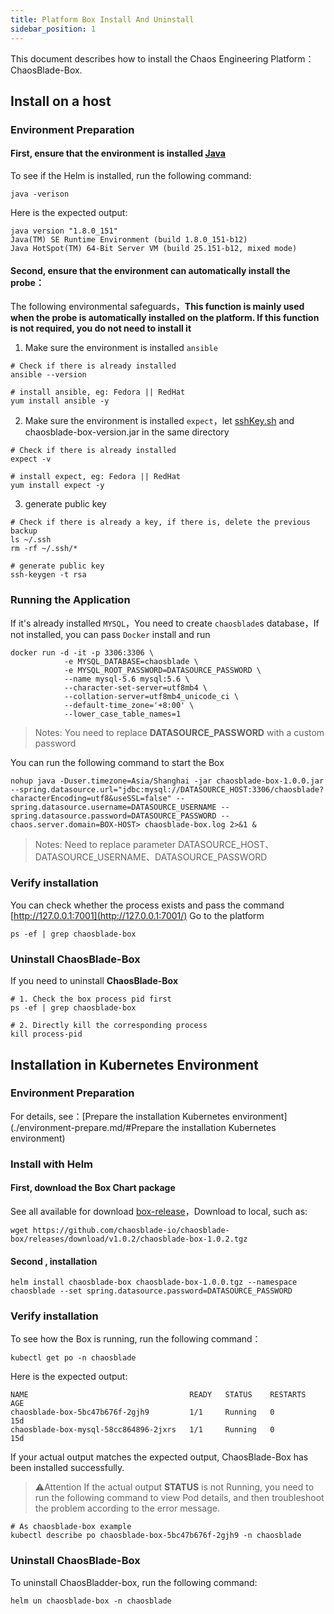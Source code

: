 ```yaml
---
title: Platform Box Install And Uninstall
sidebar_position: 1
---
```


This document describes how to install the Chaos Engineering Platform：ChaosBlade-Box.
## Install on a host
### Environment Preparation
#### First, ensure that the environment is installed [Java](https://www.oracle.com/java/technologies/downloads/)
To see if the Helm is installed, run the following command:
```shell
java -verison
```
Here is the expected output:
```shell
java version "1.8.0_151"
Java(TM) SE Runtime Environment (build 1.8.0_151-b12)
Java HotSpot(TM) 64-Bit Server VM (build 25.151-b12, mixed mode)
```
#### Second, ensure that the environment can automatically install the probe：
The following environmental safeguards，**This function is mainly used when the probe is automatically installed on the platform. If this function is not required, you do not need to install it**

1. Make sure the environment is installed `ansible`
```shell
# Check if there is already installed
ansible --version

# install ansible, eg: Fedora || RedHat 
yum install ansible -y
```

2. Make sure the environment is installed `expect`，let [sshKey.sh](https://github.com/chaosblade-io/chaosblade-box/blob/main/ssh/sshKey.sh) and chaosblade-box-version.jar in the same directory
```shell
# Check if there is already installed
expect -v

# install expect, eg: Fedora || RedHat 
yum install expect -y
```

3. generate public key
```shell
# Check if there is already a key, if there is, delete the previous backup
ls ~/.ssh
rm -rf ~/.ssh/*

# generate public key
ssh-keygen -t rsa
```
### Running the Application
If it's already installed `MYSQL`，You need to create `chaosblade`s database，If not installed, you can pass `Docker` install and run
```shell
docker run -d -it -p 3306:3306 \
            -e MYSQL_DATABASE=chaosblade \
            -e MYSQL_ROOT_PASSWORD=DATASOURCE_PASSWORD \
            --name mysql-5.6 mysql:5.6 \
            --character-set-server=utf8mb4 \
            --collation-server=utf8mb4_unicode_ci \
            --default-time_zone='+8:00' \
            --lower_case_table_names=1
```
> Notes:  You need to replace **DATASOURCE_PASSWORD** with a custom password

You can run the following command to start the Box
```shell
nohup java -Duser.timezone=Asia/Shanghai -jar chaosblade-box-1.0.0.jar --spring.datasource.url="jdbc:mysql://DATASOURCE_HOST:3306/chaosblade?characterEncoding=utf8&useSSL=false" --spring.datasource.username=DATASOURCE_USERNAME --spring.datasource.password=DATASOURCE_PASSWORD --chaos.server.domain=BOX-HOST> chaosblade-box.log 2>&1 &
```
> Notes: Need to replace parameter DATASOURCE_HOST、DATASOURCE_USERNAME、DATASOURCE_PASSWORD


### Verify installation
You can check whether the process exists and pass the command [http://127.0.0.1:7001](http://127.0.0.1:7001/) Go to the platform
```shell
ps -ef | grep chaosblade-box
```
### Uninstall ChaosBlade-Box
If you need to uninstall **ChaosBlade-Box**
```shell
# 1. Check the box process pid first
ps -ef | grep chaosblade-box

# 2. Directly kill the corresponding process
kill process-pid
```
## Installation in  Kubernetes Environment
### Environment Preparation
For details, see：[Prepare the installation Kubernetes environment](./environment-prepare.md/#Prepare the installation Kubernetes environment)
### Install with Helm
#### First, download the Box Chart package
See all available for download  [box-release](https://github.com/chaosblade-io/chaosblade-box/releases)，Download to local, such as:
```shell
wget https://github.com/chaosblade-io/chaosblade-box/releases/download/v1.0.2/chaosblade-box-1.0.2.tgz
```
#### Second , installation
```shell
helm install chaosblade-box chaosblade-box-1.0.0.tgz --namespace chaosblade --set spring.datasource.password=DATASOURCE_PASSWORD
```
### Verify installation
To see how the Box is running, run the following command：
```shell
kubectl get po -n chaosblade
```
Here is the expected output:
```shell
NAME                                    READY   STATUS    RESTARTS   AGE
chaosblade-box-5bc47b676f-2gjh9         1/1     Running   0          15d
chaosblade-box-mysql-58cc864896-2jxrs   1/1     Running   0          15d
```
If your actual output matches the expected output, ChaosBlade-Box has been installed successfully.
> ⚠️Attention
> If the actual output **STATUS** is not Running, you need to run the following command to view Pod details, and then troubleshoot the problem according to the error message.
```shell
# As chaosblade-box example
kubectl describe po chaosblade-box-5bc47b676f-2gjh9 -n chaosblade
```
###  Uninstall ChaosBlade-Box
To uninstall ChaosBladder-box, run the following command:
```shell
helm un chaosblade-box -n chaosblade
```
